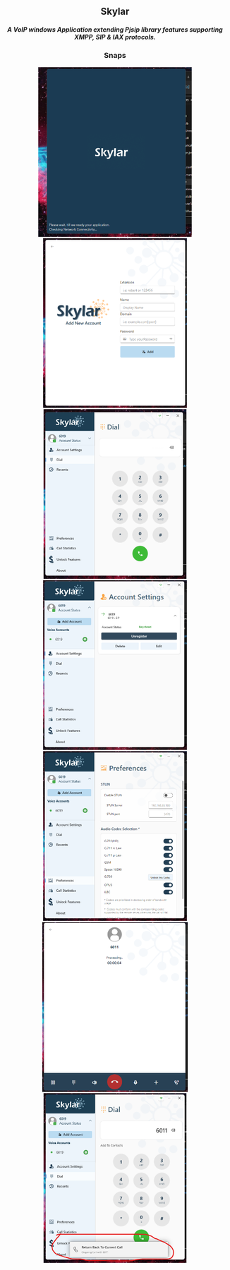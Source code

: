 <h2 align="center">Skylar</h2>  
<h5 align="center">
  A VoIP windows Application extending Pjsip library features supporting XMPP, SIP &amp; IAX protocols.
</h5>


<h3 align="center">Snaps</h3> 

<p float="center" align="center">
  <img src="https://github.com/Tuurash/Skylar/blob/main/Snaps/SplashScreen.png" height="385" />
  <img src="https://github.com/Tuurash/Skylar/blob/main/Snaps/AddAccount.png" height="385"  /> 
  <img src="https://github.com/Tuurash/Skylar/blob/main/Snaps/Dial.png" height="385"  />
  <img src="https://github.com/Tuurash/Skylar/blob/main/Snaps/AccountSettings.png"height="385" />
  <img src="https://github.com/Tuurash/Skylar/blob/main/Snaps/Preferences.png" height="385"  />
  <img src="https://github.com/Tuurash/Skylar/blob/main/Snaps/CallScreen.png" height="385" />
  <img src="https://github.com/Tuurash/Skylar/blob/main/Snaps/MinimizedCall.png" height="385" />
</p>
